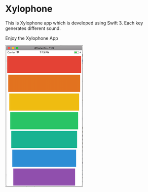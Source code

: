 # Xylophone
This is Xylophone app which is developed using Swift 3. Each key generates different sound.

Enjoy the Xylophone App

![alt text](https://github.com/akshaygore06/iOS-Bootcamp/blob/master/Xylophone-iOS11/Xylophone.png)

